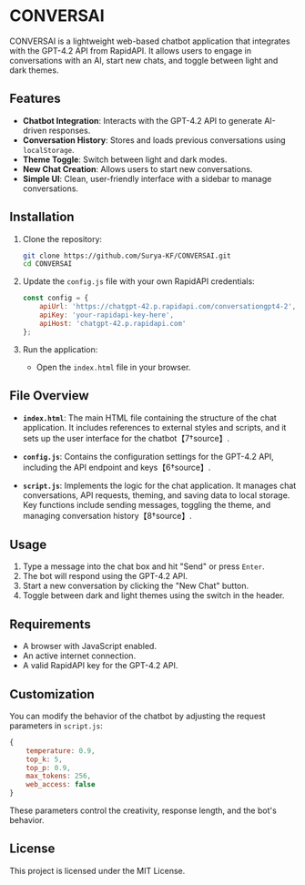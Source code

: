 # CONVERSAI

CONVERSAI is a lightweight web-based chatbot application that integrates with the GPT-4.2 API from RapidAPI. It allows users to engage in conversations with an AI, start new chats, and toggle between light and dark themes.

## Features

- **Chatbot Integration**: Interacts with the GPT-4.2 API to generate AI-driven responses.
- **Conversation History**: Stores and loads previous conversations using `localStorage`.
- **Theme Toggle**: Switch between light and dark modes.
- **New Chat Creation**: Allows users to start new conversations.
- **Simple UI**: Clean, user-friendly interface with a sidebar to manage conversations.

## Installation

1. Clone the repository:
   ```bash
   git clone https://github.com/Surya-KF/CONVERSAI.git
   cd CONVERSAI
   ```

2. Update the `config.js` file with your own RapidAPI credentials:
   ```javascript
   const config = {
       apiUrl: 'https://chatgpt-42.p.rapidapi.com/conversationgpt4-2',
       apiKey: 'your-rapidapi-key-here',
       apiHost: 'chatgpt-42.p.rapidapi.com'
   };
   ```

3. Run the application:
   - Open the `index.html` file in your browser.

## File Overview

- **`index.html`**: The main HTML file containing the structure of the chat application. It includes references to external styles and scripts, and it sets up the user interface for the chatbot【7†source】.
  
- **`config.js`**: Contains the configuration settings for the GPT-4.2 API, including the API endpoint and keys【6†source】.
  
- **`script.js`**: Implements the logic for the chat application. It manages chat conversations, API requests, theming, and saving data to local storage. Key functions include sending messages, toggling the theme, and managing conversation history【8†source】.

## Usage

1. Type a message into the chat box and hit "Send" or press `Enter`.
2. The bot will respond using the GPT-4.2 API.
3. Start a new conversation by clicking the "New Chat" button.
4. Toggle between dark and light themes using the switch in the header.

## Requirements

- A browser with JavaScript enabled.
- An active internet connection.
- A valid RapidAPI key for the GPT-4.2 API.

## Customization

You can modify the behavior of the chatbot by adjusting the request parameters in `script.js`:
```javascript
{
    temperature: 0.9,
    top_k: 5,
    top_p: 0.9,
    max_tokens: 256,
    web_access: false
}
```
These parameters control the creativity, response length, and the bot's behavior.

## License

This project is licensed under the MIT License.
